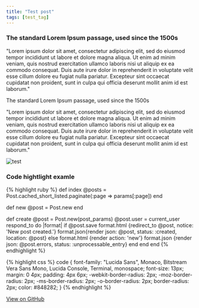 ```yaml
---
title: "Test post"
tags: [test_tag]
---
```



### The standard Lorem Ipsum passage, used since the 1500s
"Lorem ipsum dolor sit amet, consectetur adipiscing elit, sed do eiusmod tempor incididunt ut labore et dolore magna aliqua. Ut enim ad minim veniam, quis nostrud exercitation ullamco laboris nisi ut aliquip ex ea commodo consequat. Duis aute irure dolor in reprehenderit in voluptate velit esse cillum dolore eu fugiat nulla pariatur. Excepteur sint occaecat cupidatat non proident, sunt in culpa qui officia deserunt mollit anim id est laborum."

The standard Lorem Ipsum passage, used since the 1500s

"Lorem ipsum dolor sit amet, consectetur adipiscing elit, sed do eiusmod tempor incididunt ut labore et dolore magna aliqua. Ut enim ad minim veniam, quis nostrud exercitation ullamco laboris nisi ut aliquip ex ea commodo consequat. Duis aute irure dolor in reprehenderit in voluptate velit esse cillum dolore eu fugiat nulla pariatur. Excepteur sint occaecat cupidatat non proident, sunt in culpa qui officia deserunt mollit anim id est laborum."

![test](http://i.imgur.com/WWCgxX9.jpg)


### Code hightlight examle

{% highlight ruby %}
def index
  @posts = Post.cached_short_listed.paginate(:page => params[:page])
end

def new
  @post = Post.new
end

def create
  @post = Post.new(post_params)
  @post.user = current_user
  respond_to do |format|
    if @post.save
      format.html {redirect_to @post, notice: 'New post created.'}
      format.json{render json: @post, status: :created, location: @post}
    else
      format.html {render action: 'new'}
      format.json {render json: @post.errors, status: :unprocessable_entry}
    end
  end
end
{% endhighlight %}

{% highlight css %}
code {
  font-family: "Lucida Sans", Monaco, Bitstream Vera Sans Mono, Lucida Console, Terminal, monospace;
  font-size: 13px;
  margin: 0 4px;
  padding: 4px 6px;
  -webkit-border-radius: 2px;
  -moz-border-radius: 2px;
  -ms-border-radius: 2px;
  -o-border-radius: 2px;
  border-radius: 2px;
    color: #848282;
}
{% endhighlight %}


<a href="https://github.com/railsr/blog" target="_blank" class="btn btn-success"><i class="fa fa-github fa-lg"></i> View on GitHub</a>

